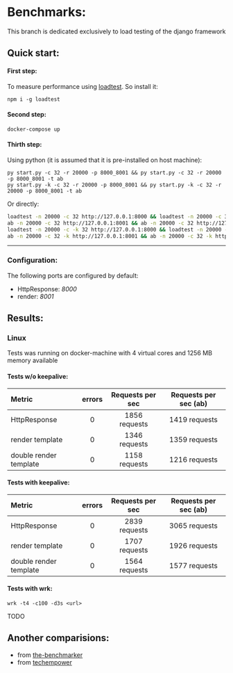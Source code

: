 # Benchmarks: 

This branch is dedicated exclusively to load testing of the django framework

## Quick start:

#### First step:

To measure performance using [loadtest](https://www.npmjs.com/package/loadtest). So install it: 

```
npm i -g loadtest
```

#### Second step:

```
docker-compose up
```

#### Thirth step: 

Using python (it is assumed that it is pre-installed on host machine):

```shell
py start.py -c 32 -r 20000 -p 8000_8001 && py start.py -c 32 -r 20000 -p 8000_8001 -t ab
py start.py -k -c 32 -r 20000 -p 8000_8001 && py start.py -k -c 32 -r 20000 -p 8000_8001 -t ab
```

Or directly:

```bash
loadtest -n 20000 -c 32 http://127.0.0.1:8000 && loadtest -n 20000 -c 32 http://127.0.0.1:8001
ab -n 20000 -c 32 http://127.0.0.1:8001 && ab -n 20000 -c 32 http://127.0.0.1:8001
loadtest -n 20000 -c -k 32 http://127.0.0.1:8000 && loadtest -n 20000 -c -k 32 http://127.0.0.1:8001
ab -n 20000 -c 32 -k http://127.0.0.1:8001 && ab -n 20000 -c 32 -k http://127.0.0.1:8001
```

****

### Configuration:

The following ports are configured by default:

- HttpResponse: *8000*
- render: *8001*


## Results: 

### Linux

Tests was running on docker-machine with 4 virtual cores and 1256 MB memory available

#### Tests w/o keepalive:

Metric                 | errors | Requests per sec   | Requests per sec (ab)  |
:-------------         |:------:|:------------------:|:----------------------:|
HttpResponse		   |	0	| 	1856 requests	 |	 1419 requests	      |
render template        |	0	| 	1346 requests	 |	 1359 requests	      |
double render template |	0	| 	1158 requests	 |	 1216 requests	      |

#### Tests with keepalive:


Metric                 | errors | Requests per sec   | Requests per sec (ab)  |
:-------------         |:------:|:------------------:|:----------------------:|
HttpResponse		   |	0	| 	2839 requests	 |	 3065 requests	      |
render template        |	0	| 	1707 requests	 |	 1926 requests	      |
double render template |	0	| 	1564 requests	 |	 1577 requests	      |



#### Tests with wrk:

`wrk -t4 -c100 -d3s <url>`

TODO


## Another comparisions:

- from [the-benchmarker](https://github.com/the-benchmarker/web-frameworks)
- from [techempower](https://www.techempower.com/benchmarks/)

